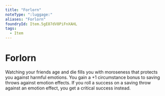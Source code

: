 ```yaml
---
title: "Forlorn"
noteType: ":luggage:"
aliases: "Forlorn"
foundryId: Item.5gE87dV8PiFnXAHL
tags:
  - Item
---
```


# Forlorn

Watching your friends age and die fills you with moroseness that protects you against harmful emotions. You gain a +1 circumstance bonus to saving throws against emotion effects. If you roll a success on a saving throw against an emotion effect, you get a critical success instead.
